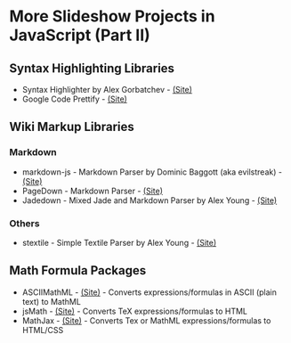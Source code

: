 # More Slideshow Projects in JavaScript (Part II)


## Syntax Highlighting Libraries

* Syntax Highlighter by Alex Gorbatchev - [(Site)](https://github.com/alexgorbatchev/SyntaxHighlighter)
* Google Code Prettify - [(Site)](http://code.google.com/p/google-code-prettify)


## Wiki Markup Libraries

### Markdown

* markdown-js - Markdown Parser by Dominic Baggott (aka evilstreak) - [(Site)](https://github.com/evilstreak/markdown-js)
* PageDown - Markdown Parser - [(Site)](http://code.google.com/p/pagedown)
* Jadedown - Mixed Jade and Markdown Parser by Alex Young - [(Site)](https://github.com/alexyoung/jadedown) 

### Others

* stextile - Simple Textile Parser by Alex Young - [(Site)](https://github.com/alexyoung/stextile)


## Math Formula Packages

* ASCIIMathML - [(Site)](http://asciimathml.sourceforge.net) - Converts expressions/formulas in ASCII (plain text) to MathML
* jsMath - [(Site)](http://www.math.union.edu/%7Edpvc/jsMath) - Converts TeX expressions/formulas to HTML
* MathJax - [(Site)](http://www.mathjax.org) - Converts Tex or MathML expressions/formulas to HTML/CSS

